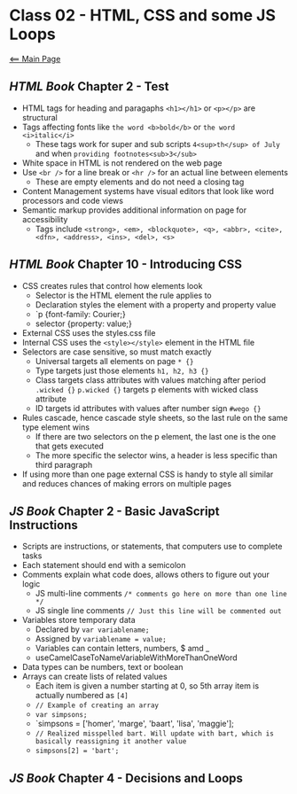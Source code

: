 # Class 02 - HTML, CSS and some JS Loops
[<== Main Page](../README.md)

## *HTML Book* Chapter 2 - Test

* HTML tags for heading and paragaphs `<h1></h1>` or `<p></p>` are structural
* Tags affecting fonts like `the word <b>bold</b>` or `the word <i>italic</i>`
  * These tags work for super and sub scripts `4<sup>th</sup> of July` and when `providing footnotes<sub>3</sub>` 
* White space in HTML is not rendered on the web page 
* Use `<br />` for a line break or `<hr />` for an actual line between elements
  * These are empty elements and do not need a closing tag
* Content Management systems have visual editors that look like word processors and code views
* Semantic markup provides additional information on page for accessibility
  * Tags include `<strong>, <em>, <blockquote>, <q>, <abbr>, <cite>, <dfn>, <address>, <ins>, <del>, <s>`  

## *HTML Book* Chapter 10 - Introducing CSS

* CSS creates rules that control how elements look
  * Selector is the HTML element the rule applies to
  * Declaration styles the element with a property and property value
  * `p   {font-family: Courier;}
  * selector {property: value;}
* External CSS uses the styles.css file
* Internal CSS uses the `<style></style>` element in the HTML file
* Selectors are case sensitive, so must match exactly
  * Universal targets all elements on page `* {}`
  * Type targets just those elements `h1, h2, h3 {}`  
  * Class targets class attributes with values matching after period `.wicked {}` `p.wicked {}` targets p elements with wicked class attribute
  * ID targets id attributes with values after number sign `#wego {}`
* Rules cascade, hence cascade style sheets, so the last rule on the same type element wins
  * If there are two selectors on the p element, the last one is the one that gets executed
  * The more specific the selector wins, a header is less specific than third paragraph
* If using more than one page external CSS is handy to style all similar and reduces chances of making errors on multiple pages
    

## *JS Book* Chapter 2 - Basic JavaScript Instructions 

* Scripts are instructions, or statements, that computers use to complete tasks
* Each statement should end with a semicolon
* Comments explain what code does, allows others to figure out your logic
  * JS multi-line comments `/* comments go here on more than one line */`
  * JS single line comments `// Just this line will be commented out `
* Variables store temporary data
  * Declared by `var variablename;`
  * Assigned by `variablename = value;` 
  * Variables can contain letters, numbers, $ amd _
  * useCamelCaseToNameVariableWithMoreThanOneWord
* Data types can be numbers, text or boolean
* Arrays can create lists of related values
  * Each item is given a number starting at 0, so 5th array item is actually numbered as `[4]`
  * `// Example of creating an array`
  * `var simpsons;`
  * `simpsons = ['homer', 'marge', 'baart', 'lisa', 'maggie'];
  * `// Realized misspelled bart. Will update with bart, which is basically reassigning it another value`
  * `simpsons[2] = 'bart';`


## *JS Book* Chapter 4 - Decisions and Loops

